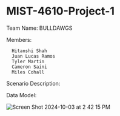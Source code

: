 # MIST-4610-Project-1

Team Name: BULLDAWGS

Members:

      Hitanshi Shah
      Juan Lucas Ramos
      Tyler Martin
      Cameron Saini
      Miles Cohall

Scenario Description:

Data Model:

![Screen Shot 2024-10-03 at 2 42 15 PM](https://github.com/user-attachments/assets/c402eb55-4ee3-4ce8-94d7-9c57b504e78a)


